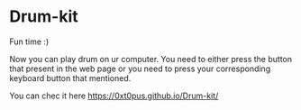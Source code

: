# Drum-kit

Fun time  :)

Now you can play drum on ur computer. You need to either press the button that present in the web page or you need to press your corresponding keyboard button that mentioned.

You can chec it here https://0xt0pus.github.io/Drum-kit/
